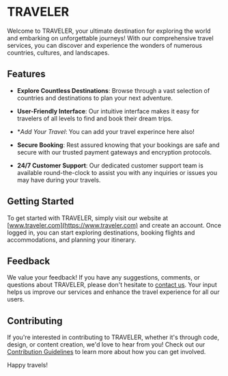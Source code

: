# TRAVELER

Welcome to TRAVELER, your ultimate destination for exploring the world and embarking on unforgettable journeys! With our comprehensive travel services, you can discover and experience the wonders of numerous countries, cultures, and landscapes.

## Features

- **Explore Countless Destinations**: Browse through a vast selection of countries and destinations to plan your next adventure.

- **User-Friendly Interface**: Our intuitive interface makes it easy for travelers of all levels to find and book their dream trips.

- **Add Your Travel*: You can add your travel experince here also!

- **Secure Booking**: Rest assured knowing that your bookings are safe and secure with our trusted payment gateways and encryption protocols.

- **24/7 Customer Support**: Our dedicated customer support team is available round-the-clock to assist you with any inquiries or issues you may have during your travels.

## Getting Started

To get started with TRAVELER, simply visit our website at [www.traveler.com](https://www.traveler.com) and create an account. Once logged in, you can start exploring destinations, booking flights and accommodations, and planning your itinerary.

## Feedback

We value your feedback! If you have any suggestions, comments, or questions about TRAVELER, please don't hesitate to [contact us](mailto:feedback@traveler.com). Your input helps us improve our services and enhance the travel experience for all our users.

## Contributing

If you're interested in contributing to TRAVELER, whether it's through code, design, or content creation, we'd love to hear from you! Check out our [Contribution Guidelines](CONTRIBUTING.md) to learn more about how you can get involved.



Happy travels!
